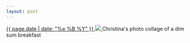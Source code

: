 ```yaml
---
layout: post
---
```


<p>
  <a href="/408">
    <time>{{ page.date | date: "%e %B %Y" }}</time>
    <img src="{{ site.assets_url }}/408.jpg">
  </a>
  Christina's photo collage of a dim sum breakfast
</p>
